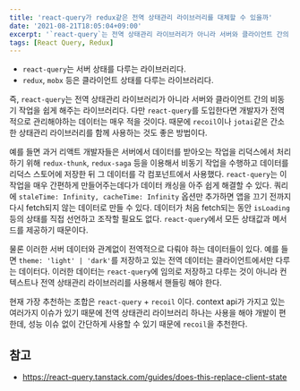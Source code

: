 ```yaml
---
title: 'react-query가 redux같은 전역 상태관리 라이브러리를 대체할 수 있을까'
date: '2021-08-21T18:05:04+09:00'
excerpt: '`react-query`는 전역 상태관리 라이브러리가 아니라 서버와 클라이언트 간의 비동기 작업을 쉽게 해주는 라이브러리다.'
tags: [React Query, Redux]
---
```


- `react-query`는 서버 상태를 다루는 라이브러리다.
- `redux`, `mobx` 등은 클라이언트 상태를 다루는 라이브러리다.

즉, `react-query`는 전역 상태관리 라이브러리가 아니라 서버와 클라이언트 간의 비동기 작업을 쉽게 해주는 라이브러리다. 다만 `react-query`를 도입한다면 개발자가 전역적으로 관리해야하는 데이터는 매우 적을 것이다. 때문에 `recoil`이나 `jotai`같은 간소한 상태관리 라이브러리를 함께 사용하는 것도 좋은 방법이다.

예를 들면 과거 리액트 개발자들은 서버에서 데이터를 받아오는 작업을 리덕스에서 처리하기 위해 `redux-thunk`, `redux-saga` 등을 이용해서 비동기 작업을 수행하고 데이터를 리덕스 스토어에 저장한 뒤 그 데이터를 각 컴포넌트에서 사용했다.
`react-query`는 이 작업을 매우 간편하게 만들어주는데다가 데이터 캐싱을 아주 쉽게 해결할 수 있다. 쿼리에 `staleTime: Infinity, cacheTime: Infinity` 옵션만 추가하면 앱을 끄기 전까지 다시 fetch되지 않는 데이터로 만들 수 있다. 데이터가 처음 fetch되는 동안 `isLoading` 등의 상태를 직접 선언하고 조작할 필요도 없다. `react-query`에서 모든 상태값과 메서드를 제공하기 때문이다.

물론 이러한 서버 데이터와 관계없이 전역적으로 다뤄야 하는 데이터들이 있다. 예를 들면 `theme: 'light' | 'dark'`를 저장하고 있는 전역 데이터는 클라이언트에서만 다루는 데이터다. 이러한 데이터는 `react-query`에 임의로 저장하고 다루는 것이 아니라 컨텍스트나 전역 상태관리 라이브러리를 사용해서 핸들링 해야 한다.

현재 가장 추천하는 조합은 `react-query` + `recoil` 이다. context api가 가지고 있는 여러가지 이슈가 있기 때문에 전역 상태관리 라이브러리 하나는 사용을 해야 개발이 편한데, 성능 이슈 없이 간단하게 사용할 수 있기 때문에 `recoil`을 추천한다.

## 참고

- https://react-query.tanstack.com/guides/does-this-replace-client-state
